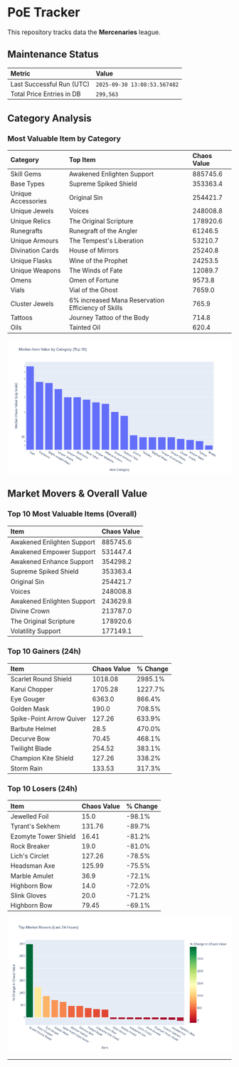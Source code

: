 # PoE Tracker

This repository tracks data the **Mercenaries** league.

## Maintenance Status

<!-- START_MAINTENANCE -->
| Metric | Value |
|:---|:---|
| Last Successful Run (UTC) | `2025-09-30 13:08:53.567482` |
| Total Price Entries in DB | `299,563` |

<!-- END_MAINTENANCE -->

## Category Analysis

<!-- START_CATEGORY_ANALYSIS -->
### Most Valuable Item by Category
| Category | Top Item | Chaos Value |
| :--- | :--- | :--- |
| Skill Gems | Awakened Enlighten Support | 885745.6 |
| Base Types | Supreme Spiked Shield | 353363.4 |
| Unique Accessories | Original Sin | 254421.7 |
| Unique Jewels | Voices | 248008.8 |
| Unique Relics | The Original Scripture | 178920.6 |
| Runegrafts | Runegraft of the Angler | 61246.5 |
| Unique Armours | The Tempest's Liberation | 53210.7 |
| Divination Cards | House of Mirrors | 25240.8 |
| Unique Flasks | Wine of the Prophet | 24253.5 |
| Unique Weapons | The Winds of Fate | 12089.7 |
| Omens | Omen of Fortune | 9573.8 |
| Vials | Vial of the Ghost | 7659.0 |
| Cluster Jewels | 6% increased Mana Reservation Efficiency of Skills | 765.9 |
| Tattoos | Journey Tattoo of the Body | 714.8 |
| Oils | Tainted Oil | 620.4 |


![Category Analysis Chart](charts/category_analysis.png)
<!-- END_CATEGORY_ANALYSIS -->

## Market Movers & Overall Value

<!-- START_ANALYSIS -->
### Top 10 Most Valuable Items (Overall)
| Item | Chaos Value |
| :--- | :--- |
| Awakened Enlighten Support | 885745.6 |
| Awakened Empower Support | 531447.4 |
| Awakened Enhance Support | 354298.2 |
| Supreme Spiked Shield | 353363.4 |
| Original Sin | 254421.7 |
| Voices | 248008.8 |
| Awakened Enlighten Support | 243629.8 |
| Divine Crown | 213787.0 |
| The Original Scripture | 178920.6 |
| Volatility Support | 177149.1 |

### Top 10 Gainers (24h)
| Item | Chaos Value | % Change |
| :--- | :--- | :--- |
| Scarlet Round Shield | 1018.08 | 2985.1% |
| Karui Chopper | 1705.28 | 1227.7% |
| Eye Gouger | 6363.0 | 866.4% |
| Golden Mask | 190.0 | 708.5% |
| Spike-Point Arrow Quiver | 127.26 | 633.9% |
| Barbute Helmet | 28.5 | 470.0% |
| Decurve Bow | 70.45 | 468.1% |
| Twilight Blade | 254.52 | 383.1% |
| Champion Kite Shield | 127.26 | 338.2% |
| Storm Rain | 133.53 | 317.3% |

### Top 10 Losers (24h)
| Item | Chaos Value | % Change |
| :--- | :--- | :--- |
| Jewelled Foil | 15.0 | -98.1% |
| Tyrant's Sekhem | 131.76 | -89.7% |
| Ezomyte Tower Shield | 16.41 | -81.2% |
| Rock Breaker | 19.0 | -81.0% |
| Lich's Circlet | 127.26 | -78.5% |
| Headsman Axe | 125.99 | -75.5% |
| Marble Amulet | 36.9 | -72.1% |
| Highborn Bow | 14.0 | -72.0% |
| Slink Gloves | 20.0 | -71.2% |
| Highborn Bow | 79.45 | -69.1% |


![Market Movers Chart](charts/market_movers.png)
<!-- END_ANALYSIS -->

---
